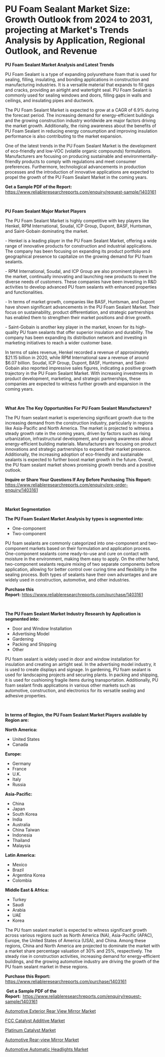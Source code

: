 <p><h1>PU Foam Sealant Market Size: Growth Outlook from 2024 to 2031, projecting at Market's Trends Analysis by Application, Regional Outlook, and Revenue</h1></p><p><strong>PU Foam Sealant Market Analysis and Latest Trends</strong></p>
<p><p>PU Foam Sealant is a type of expanding polyurethane foam that is used for sealing, filling, insulating, and bonding applications in construction and manufacturing industries. It is a versatile material that expands to fill gaps and cracks, providing an airtight and watertight seal. PU Foam Sealant is commonly used for sealing windows and doors, filling gaps in walls and ceilings, and insulating pipes and ductwork.</p><p>The PU Foam Sealant Market is expected to grow at a CAGR of 6.9% during the forecast period. The increasing demand for energy-efficient buildings and the growing construction industry worldwide are major factors driving the market growth. Additionally, the rising awareness about the benefits of PU Foam Sealant in reducing energy consumption and improving insulation performance is also contributing to the market expansion.</p><p>One of the latest trends in the PU Foam Sealant Market is the development of eco-friendly and low-VOC (volatile organic compounds) formulations. Manufacturers are focusing on producing sustainable and environmentally-friendly products to comply with regulations and meet consumer preferences. Furthermore, technological advancements in production processes and the introduction of innovative applications are expected to propel the growth of the PU Foam Sealant Market in the coming years.</p></p>
<p><strong>Get a Sample PDF of the Report:&nbsp;</strong> <a href="https://www.reliableresearchreports.com/enquiry/request-sample/1403161">https://www.reliableresearchreports.com/enquiry/request-sample/1403161</a></p>
<p>&nbsp;</p>
<p><strong>PU Foam Sealant Major Market Players</strong></p>
<p><p>The PU Foam Sealant Market is highly competitive with key players like Henkel, RPM International, Soudal, ICP Group, Dupont, BASF, Huntsman, and Saint-Gobain dominating the market. </p><p>- Henkel is a leading player in the PU Foam Sealant Market, offering a wide range of innovative products for construction and industrial applications. The company has been focusing on expanding its product portfolio and geographical presence to capitalize on the growing demand for PU foam sealants.</p><p>- RPM International, Soudal, and ICP Group are also prominent players in the market, continually innovating and launching new products to meet the diverse needs of customers. These companies have been investing in R&D activities to develop advanced PU foam sealants with enhanced properties and functionalities.</p><p>- In terms of market growth, companies like BASF, Huntsman, and Dupont have shown significant advancements in the PU Foam Sealant Market. Their focus on sustainability, product differentiation, and strategic partnerships has enabled them to strengthen their market positions and drive growth.</p><p>- Saint-Gobain is another key player in the market, known for its high-quality PU foam sealants that offer superior insulation and durability. The company has been expanding its distribution network and investing in marketing initiatives to reach a wider customer base.</p><p>In terms of sales revenue, Henkel recorded a revenue of approximately $21.15 billion in 2020, while RPM International saw a revenue of around $6.07 billion. Soudal, ICP Group, Dupont, BASF, Huntsman, and Saint-Gobain also reported impressive sales figures, indicating a positive growth trajectory in the PU Foam Sealant Market. With increasing investments in product development, marketing, and strategic partnerships, these companies are expected to witness further growth and expansion in the coming years.</p></p>
<p>&nbsp;</p>
<p><strong>What Are The Key Opportunities For PU Foam Sealant Manufacturers?</strong></p>
<p><p>The PU foam sealant market is experiencing significant growth due to the increasing demand from the construction industry, particularly in regions like Asia-Pacific and North America. The market is projected to witness a steady growth rate in the coming years, driven by factors such as rising urbanization, infrastructural development, and growing awareness about energy-efficient building materials. Manufacturers are focusing on product innovations and strategic partnerships to expand their market presence. Additionally, the increasing adoption of eco-friendly and sustainable sealants is expected to further boost market growth in the future. Overall, the PU foam sealant market shows promising growth trends and a positive outlook.</p></p>
<p><strong>Inquire or Share Your Questions If Any Before Purchasing This Report:</strong> <a href="https://www.reliableresearchreports.com/enquiry/pre-order-enquiry/1403161">https://www.reliableresearchreports.com/enquiry/pre-order-enquiry/1403161</a></p>
<p>&nbsp;</p>
<p><strong>Market Segmentation</strong></p>
<p><strong>The PU Foam Sealant Market Analysis by types is segmented into:</strong></p>
<p><ul><li>One-component</li><li>Two-component</li></ul></p>
<p><p>PU foam sealants are commonly categorized into one-component and two-component markets based on their formulation and application process. One-component sealants come ready-to-use and cure on contact with moisture in the environment, making them easy to apply. On the other hand, two-component sealants require mixing of two separate components before application, allowing for better control over curing time and flexibility in the sealing process. Both types of sealants have their own advantages and are widely used in construction, automotive, and other industries.</p></p>
<p><strong>Purchase this Report:&nbsp;</strong><a href="https://www.reliableresearchreports.com/purchase/1403161">https://www.reliableresearchreports.com/purchase/1403161</a></p>
<p>&nbsp;</p>
<p><strong>The PU Foam Sealant Market Industry Research by Application is segmented into:</strong></p>
<p><ul><li>Door and Window Installation</li><li>Advertising Model</li><li>Gardening</li><li>Packing and Shipping</li><li>Other</li></ul></p>
<p><p>PU foam sealant is widely used in door and window installation for insulation and creating an airtight seal. In the advertising model industry, it is used to create displays and signage. In gardening, PU foam sealant is used for landscaping projects and securing plants. In packing and shipping, it is used for cushioning fragile items during transportation. Additionally, PU foam sealant finds applications in various other markets such as automotive, construction, and electronics for its versatile sealing and adhesive properties.</p></p>
<p>&nbsp;</p>
<p><strong>In terms of Region, the PU Foam Sealant Market Players available by Region are:</strong></p>
<p>
    <p> <strong> North America: </strong>
        <ul>
            <li>United States</li>
            <li>Canada</li>
        </ul>
        </p> 
    <p> <strong> Europe: </strong>
        <ul>
            <li>Germany</li>
            <li>France</li>
            <li>U.K.</li>
            <li>Italy</li>
            <li>Russia</li>
        </ul>
        </p> 
    <p> <strong> Asia-Pacific: </strong>
        <ul>
            <li>China</li>
            <li>Japan</li>
            <li>South Korea</li>
            <li>India</li>
            <li>Australia</li>
            <li>China Taiwan</li>
            <li>Indonesia</li>
            <li>Thailand</li>
            <li>Malaysia</li>
        </ul>
        </p> 
    <p> <strong> Latin America: </strong>
        <ul>
            <li>Mexico</li>
            <li>Brazil</li>
            <li>Argentina Korea</li>
            <li>Colombia</li>
        </ul>
        </p> 
    <p> <strong> Middle East & Africa: </strong>
        <ul>
            <li>Turkey</li>
            <li>Saudi</li>
            <li>Arabia</li>
            <li>UAE</li>
            <li>Korea</li>
        </ul>
    </p>
    </p>
<p><p>The PU foam sealant market is expected to witness significant growth across various regions such as North America (NA), Asia-Pacific (APAC), Europe, the United States of America (USA), and China. Among these regions, China and North America are projected to dominate the market with a market share percentage valuation of 30% and 25%, respectively. The steady rise in construction activities, increasing demand for energy-efficient buildings, and the growing automotive industry are driving the growth of the PU foam sealant market in these regions.</p></p>
<p><strong>Purchase this Report: </strong><a href="https://www.reliableresearchreports.com/purchase/1403161">https://www.reliableresearchreports.com/purchase/1403161</a></p>
<p>&nbsp;<strong>Get a Sample PDF of the Report:&nbsp;&nbsp;</strong><a href="https://www.reliableresearchreports.com/enquiry/request-sample/1403161">https://www.reliableresearchreports.com/enquiry/request-sample/1403161</a></p>
<p><strong></strong></p>
<p><p><a href="https://github.com/YashRP12/Market-Research-Report-List-3/blob/main/automotive-exterior-rear-view-mirror-market.md">Automotive Exterior Rear View Mirror Market</a></p><p><a href="https://pretty-mail-caf.notion.site/FCC-Catalyst-Additive-Market-Challenges-Opportunities-and-Growth-Drivers-and-Major-Market-Players-fbbd8116f9a8460a988ca726c56c6657">FCC Catalyst Additive Market</a></p><p><a href="https://view.publitas.com/reportprime-1/platinum-catalyst-market-size-share-trends-analysis-report-by-application-regional-outlook-competitive-strategies-and-segment-forecasts-2024-2031/">Platinum Catalyst Market</a></p><p><a href="https://automatic-knee-4c7.notion.site/Automotive-Rear-view-Mirror-Market-Share-Market-New-Trends-Analysis-Report-By-Type-By-Application-a1e54b6e2f7841f2b918055402783cd4">Automotive Rear-view Mirror Market</a></p><p><a href="https://github.com/khayangel/Market-Research-Report-List-2/blob/main/automotive-automatic-headlights-market.md">Automotive Automatic Headlights Market</a></p></p>
